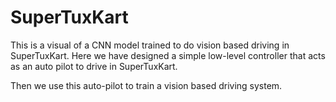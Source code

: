 # SuperTuxKart

This is a visual of a CNN model trained to do vision based driving in SuperTuxKart. Here we have designed a simple low-level 
controller that acts as an auto pilot to drive in SuperTuxKart. 

Then we use this auto-pilot to train a vision based driving system. 
